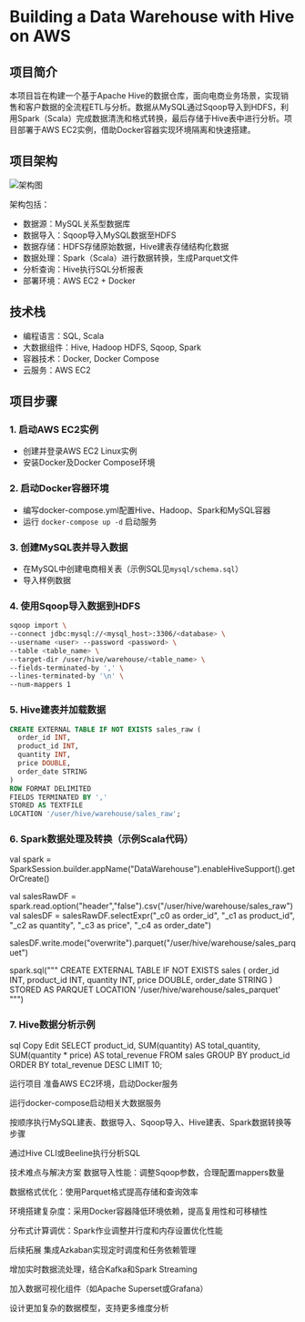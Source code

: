 # Building a Data Warehouse with Hive on AWS

## 项目简介
本项目旨在构建一个基于Apache Hive的数据仓库，面向电商业务场景，实现销售和客户数据的全流程ETL与分析。数据从MySQL通过Sqoop导入到HDFS，利用Spark（Scala）完成数据清洗和格式转换，最后存储于Hive表中进行分析。项目部署于AWS EC2实例，借助Docker容器实现环境隔离和快速搭建。

## 项目架构
![架构图](https://github.com/laijupjoy/Building-a-data-warehouse-with-hive/assets/87544051/a3134c16-95dd-4b6d-9042-40057d6ae198)

架构包括：
- 数据源：MySQL关系型数据库
- 数据导入：Sqoop导入MySQL数据至HDFS
- 数据存储：HDFS存储原始数据，Hive建表存储结构化数据
- 数据处理：Spark（Scala）进行数据转换，生成Parquet文件
- 分析查询：Hive执行SQL分析报表
- 部署环境：AWS EC2 + Docker

## 技术栈
- 编程语言：SQL, Scala
- 大数据组件：Hive, Hadoop HDFS, Sqoop, Spark
- 容器技术：Docker, Docker Compose
- 云服务：AWS EC2

## 项目步骤

### 1. 启动AWS EC2实例
- 创建并登录AWS EC2 Linux实例
- 安装Docker及Docker Compose环境

### 2. 启动Docker容器环境
- 编写docker-compose.yml配置Hive、Hadoop、Spark和MySQL容器
- 运行 `docker-compose up -d` 启动服务

### 3. 创建MySQL表并导入数据
- 在MySQL中创建电商相关表（示例SQL见`mysql/schema.sql`）
- 导入样例数据

### 4. 使用Sqoop导入数据到HDFS
```bash
sqoop import \
--connect jdbc:mysql://<mysql_host>:3306/<database> \
--username <user> --password <password> \
--table <table_name> \
--target-dir /user/hive/warehouse/<table_name> \
--fields-terminated-by ',' \
--lines-terminated-by '\n' \
--num-mappers 1
```
### 5. Hive建表并加载数据
```sql
CREATE EXTERNAL TABLE IF NOT EXISTS sales_raw (
  order_id INT,
  product_id INT,
  quantity INT,
  price DOUBLE,
  order_date STRING
)
ROW FORMAT DELIMITED
FIELDS TERMINATED BY ','
STORED AS TEXTFILE
LOCATION '/user/hive/warehouse/sales_raw';
```
### 6. Spark数据处理及转换（示例Scala代码）
val spark = SparkSession.builder.appName("DataWarehouse").enableHiveSupport().getOrCreate()

val salesRawDF = spark.read.option("header","false").csv("/user/hive/warehouse/sales_raw")
val salesDF = salesRawDF.selectExpr("_c0 as order_id", "_c1 as product_id", "_c2 as quantity", "_c3 as price", "_c4 as order_date")

salesDF.write.mode("overwrite").parquet("/user/hive/warehouse/sales_parquet")

spark.sql("""
  CREATE EXTERNAL TABLE IF NOT EXISTS sales (
    order_id INT,
    product_id INT,
    quantity INT,
    price DOUBLE,
    order_date STRING
  )
  STORED AS PARQUET
  LOCATION '/user/hive/warehouse/sales_parquet'
""")
### 7. Hive数据分析示例
sql
Copy
Edit
SELECT product_id, SUM(quantity) AS total_quantity, SUM(quantity * price) AS total_revenue
FROM sales
GROUP BY product_id
ORDER BY total_revenue DESC
LIMIT 10;

运行项目
准备AWS EC2环境，启动Docker服务

运行docker-compose启动相关大数据服务

按顺序执行MySQL建表、数据导入、Sqoop导入、Hive建表、Spark数据转换等步骤

通过Hive CLI或Beeline执行分析SQL

技术难点与解决方案
数据导入性能：调整Sqoop参数，合理配置mappers数量

数据格式优化：使用Parquet格式提高存储和查询效率

环境搭建复杂度：采用Docker容器降低环境依赖，提高复用性和可移植性

分布式计算调优：Spark作业调整并行度和内存设置优化性能

后续拓展
集成Azkaban实现定时调度和任务依赖管理

增加实时数据流处理，结合Kafka和Spark Streaming

加入数据可视化组件（如Apache Superset或Grafana）

设计更加复杂的数据模型，支持更多维度分析